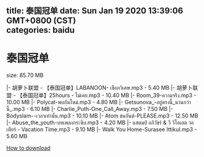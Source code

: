 
title: 泰国冠单
date: Sun Jan 19 2020 13:39:06 GMT+0800 (CST)    
categories: baidu
---

# 泰国冠单
size: 85.70 MB
 
 
|- 胡萝卜联盟 - 【泰国冠单】LABANOON- เชือกวิเศษ.mp3 - 5.40 MB
|- 胡萝卜联盟 - 【泰国冠单】25hours - ไม่เคย.mp3 - 10.40 MB
|- Room_39-ความจริง.mp3 - 10.00 MB
|- Polycat-พบกันใหม่.mp3 - 4.80 MB
|- Getsunova_-อยู่ตรงนี้_นานกว่านี้_.mp3 - 6.10 MB
|- Charlie_Puth-One_Call_Away.mp3 - 7.50 MB
|- Bodyslam--เวลาเท่านั้น.mp3 - 10.10 MB
|- Atom ชนกันต์-PLEASE.mp3 - 12.50 MB
|- Abuse_the_youth-บทเพลงกระซิบ.mp3 - 4.20 MB
|- แสตมป์ อภิวัชร์ & วี วิโอเลต วอเทียร์ - Vacation Time.mp3 - 9.10 MB
|-  Walk You Home-Surasee Ittikul.mp3 - 5.60 MB

[How to download](https://bpcam.bemobtrk.com/go/2ceec3aa-1ca2-46d6-b9ff-aaa5c184517c?jno=360)